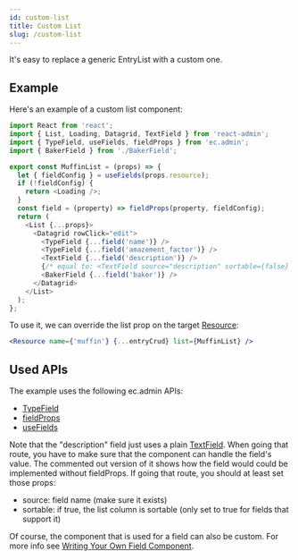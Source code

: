 ```yaml
---
id: custom-list
title: Custom List
slug: /custom-list
---
```


It's easy to replace a generic EntryList with a custom one.

## Example

Here's an example of a custom list component:

```js
import React from 'react';
import { List, Loading, Datagrid, TextField } from 'react-admin';
import { TypeField, useFields, fieldProps } from 'ec.admin';
import { BakerField } from './BakerField';

export const MuffinList = (props) => {
  let { fieldConfig } = useFields(props.resource);
  if (!fieldConfig) {
    return <Loading />;
  }
  const field = (property) => fieldProps(property, fieldConfig);
  return (
    <List {...props}>
      <Datagrid rowClick="edit">
        <TypeField {...field('name')} />
        <TypeField {...field('amazement_factor')} />
        <TextField {...field('description')} />
        {/* equal to: <TextField source="description" sortable={false} /> */}
        <BakerField {...field('baker')} />
      </Datagrid>
    </List>
  );
};
```

To use it, we can override the list prop on the target [Resource](https://marmelab.com/react-admin/Resource.html):

```jsx
<Resource name={'muffin'} {...entryCrud} list={MuffinList} />
```

## Used APIs

The example uses the following ec.admin APIs:

- [TypeField](./helpers#typefield)
- [fieldProps](./helpers#fieldprops)
- [useFields](./helpers#usefields)

Note that the "description" field just uses a plain [TextField](https://marmelab.com/react-admin/Fields.html#textfield). When going that route, you have to make sure that the component can handle the field's value. The commented out version of it shows how the field would could be implemented without fieldProps. If going that route, you should at least set those props:

- source: field name (make sure it exists)
- sortable: if true, the list column is sortable (only set to true for fields that support it)

Of course, the component that is used for a field can also be custom. For more info see [Writing Your Own Field Component](https://marmelab.com/react-admin/Fields.html#writing-your-own-field-component).